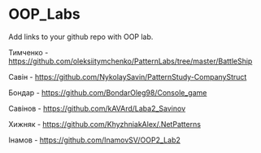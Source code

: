 # OOP_Labs
Add links to your github repo with OOP lab.

Тимченко - https://github.com/oleksiitymchenko/PatternLabs/tree/master/BattleShip  

Савін - https://github.com/NykolaySavin/PatternStudy-CompanyStruct

Бондар - https://github.com/BondarOleg98/Console_game

Савінов - https://github.com/kAVArd/Laba2_Savinov

Хижняк - https://github.com/KhyzhniakAlex/.NetPatterns

Інамов - https://github.com/InamovSV/OOP2_Lab2
